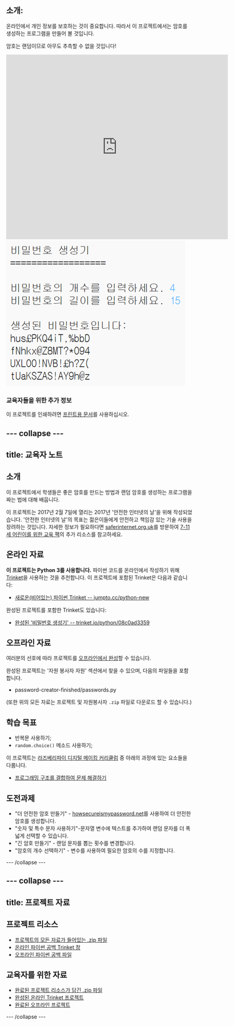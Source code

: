 ## 소개:

온라인에서 개인 정보를 보호하는 것이 중요합니다. 따라서 이 프로젝트에서는 암호를 생성하는 프로그램을 만들어 볼 것입니다.

암호는 랜덤이므로 아무도 추측할 수 없을 것입니다!

<div class="trinket">
  <iframe src="https://trinket.io/embed/python/08c0ad3359?outputOnly=true&start=result" width="600" height="500" frameborder="0" marginwidth="0" marginheight="0" allowfullscreen>
  </iframe>
  <img src="images/passwords-finished.png">
</div>

### 교육자들을 위한 추가 정보

이 프로젝트를 인쇄하려면 [프린트용 문서](https://projects.raspberrypi.org/en/projects/password-generator/print)를 사용하십시오.


--- collapse ---
---
title: 교육자 노트
---


## 소개

이 프로젝트에서 학생들은 좋은 암호를 만드는 방법과 랜덤 암호를 생성하는 프로그램을 짜는 법에 대해 배웁니다.

이 프로젝트는 2017년 2월 7일에 열리는 2017년 '안전한 인터넷의 날'을 위해 작성되었습니다. '안전한 인터넷의 날'의 목표는 젊은이들에게 안전하고 책임감 있는 기술 사용을 장려하는 것입니다. 자세한 정보가 필요하다면 [saferinternet.org.uk](https://www.saferinternet.org.uk/)를 방문하여 [7-11세 어린이를 위한 교육 팩](https://d1afx9quaogywf.cloudfront.net/cdn/farfuture/_-EgL7dYtxtypvvDcNCE53bYE-OMfdH59vaJ5XPcoG4/mtime:1483547665/sites/default/files/SID2017%20Education%20Pack%20for%207-11%20year%20olds_0.zip)의 추가 리소스를 참고하세요.

## 온라인 자료

__이 프로젝트는 Python 3를 사용합니다.__ 파이썬 코드를 온라인에서 작성하기 위해 [Trinket](https://trinket.io/)을 사용하는 것을 추천합니다. 이 프로젝트에 포함된 Trinket은 다음과 같습니다:

+ [새로운(비어있는) 파이썬 Trinket -- jumpto.cc/python-new](http://jumpto.cc/python-new)

완성된 프로젝트를 포함한 Trinket도 있습니다:

+ [완성된 '비밀번호 생성기' -- trinket.io/python/08c0ad3359](https://trinket.io/python/08c0ad3359)

## 오프라인 자료
여러분의 선호에 따라 프로젝트를 [오프라인에서 완성](https://www.codeclubprojects.org/en-GB/resources/python-working-offline/)할 수 있습니다.

완성된 프로젝트는 '자원 봉사자 자원' 섹션에서 찾을 수 있으며, 다음의 파일들을 포함합니다.

+ password-creator-finished/passwords.py

(또한 위의 모든 자료는 프로젝트 및 자원봉사자 `.zip` 파일로 다운로드 할 수 있습니다.)

## 학습 목표
+ 반복문 사용하기;
+ `random.choice()` 메소드 사용하기;

이 프로젝트는 [라즈베리파이 디지털 메이킹 커리큘럼](http://rpf.io/curriculum) 중 아래의 과정에 있는 요소들을 다룹니다.

+ [프로그래밍 구조를 결합하여 문제 해결하기](https://www.raspberrypi.org/curriculum/programming/builder)

## 도전과제
+ "더 안전한 암호 만들기" - <a href="https://howsecureismypassword.net/" target="_blank">howsecureismypassword.net</a>를 사용하여 더 안전한 암호를 생성합니다.
+ "숫자 및 특수 문자 사용하기"-문자열 변수에 텍스트를 추가하여 랜덤 문자를 더 폭넓게 선택할 수 있습니다.
+ "긴 암호 만들기" - 랜덤 문자를 뽑는 횟수를 변경합니다.
+ "암호의 개수 선택하기" - 변수를 사용하여 필요한 암호의 수를 지정합니다.

--- /collapse ---


--- collapse ---
---
title: 프로젝트 자료
---
## 프로젝트 리소스
* [프로젝트의 모든 자료가 들어있는 .zip 파일](resources/password-generator-resources.zip)
* [온라인 파이썬 공백 Trinket 창](http://jumpto.cc/python-new)
* [오프라인 파이썬 공백 파일](resources/new-new.py)

## 교육자를 위한 자료
* [완료된 프로젝트 리소스가 담긴 .zip 파일](resources/password-generator-finished.zip)
* [완성된 온라인 Trinket 프로젝트](https://trinket.io/python/08c0ad3359)
* [완료된 오프라인 프로젝트](resources/password-generator-finished-passwords.py)

--- /collapse ---
